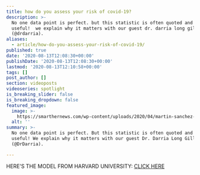 ```yaml
---
title: how do you assess your risk of covid-19?
description: >-
  No one data point is perfect. but this statistic is often quoted and can be
  useful!  we explain why it matters with our guest dr. darria long gillespie
  (@drdarria).
aliases:
  - article/how-do-you-assess-your-risk-of-covid-19/
published: true
date: '2020-08-13T12:08:30+00:00'
publishDate: '2020-08-13T12:08:30+00:00'
lastmod: '2020-08-13T12:10:58+00:00'
tags: []
post_author: []
section: videoposts
videoseries: spotlight
is_breaking_slider: false
is_breaking_dropdown: false
featured_image:
  image: >-
    https://smarthernews.com/wp-content/uploads/2020/04/martin-sanchez-86Tyuh4cz8k-unsplash-min-1024x683.jpg
  alt: ''
summary: >-
  No one data point is perfect. But this statistic is often quoted and can be
  useful! We explain why it matters with our guest Dr. Darria Long Gillespie
  (@DrDarria).

---
```

HERE’S THE MODEL FROM HARVARD UNIVERSITY: [CLICK HERE](\"https://globalepidemics.org/\")